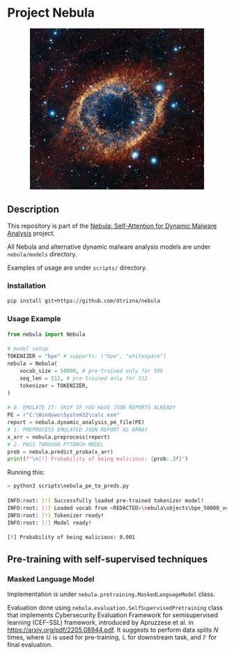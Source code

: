 # Project Nebula

<center><img src="img/eso1205ec.jpg" width="400"></center>

## Description

This repository is part of the [Nebula: Self-Attention for Dynamic Malware Analysis](https://arxiv.org/abs/2310.10664) project.

All Nebula and alternative dynamic malware analysis models are under `nebula/models` directory.

Examples of usage are under `scripts/` directory.

### Installation

```bash
pip install git+https://github.com/dtrizna/nebula
```

### Usage Example

```python
from nebula import Nebula

# model setup
TOKENIZER = "bpe" # supports: ["bpe", "whitespace"]
nebula = Nebula(
    vocab_size = 50000, # pre-trained only for 50k
    seq_len = 512, # pre-trained only for 512
    tokenizer = TOKENIZER,
)

# 0. EMULATE IT: SKIP IF YOU HAVE JSON REPORTS ALREADY
PE = r"C:\Windows\System32\calc.exe"
report = nebula.dynamic_analysis_pe_file(PE)
# 1. PREPROCESS EMULATED JSON REPORT AS ARRAY
x_arr = nebula.preprocess(report)
# 2. PASS THROUGH PYTORCH MODEL
prob = nebula.predict_proba(x_arr)
print(f"\n[!] Probability of being malicious: {prob:.3f}")
```

Running this:

```bash
> python3 scripts\nebula_pe_to_preds.py

INFO:root: [!] Successfully loaded pre-trained tokenizer model!
INFO:root: [!] Loaded vocab from <REDACTED>\nebula\objects\bpe_50000_vocab.json
INFO:root: [!] Tokenizer ready!
INFO:root: [!] Model ready!

[!] Probability of being malicious: 0.001
```

## Pre-training with self-supervised techniques

### Masked Language Model

Implementation is under `nebula.pretraining.MaskedLanguageModel` class.

Evaluation done using `nebula.evaluation.SelfSupervisedPretraining` class that implements Cybersecurity Evaluation Framework for semisupervised learning (CEF-SSL) framework, introduced by Apruzzese et al. in <https://arxiv.org/pdf/2205.08944.pdf>. It suggests to perform data splits $N$ times, where $\mathbb{U}$ is used for pre-training, $\mathbb{L}$ for downstream task, and $\mathbb{F}$ for final evaluation.
